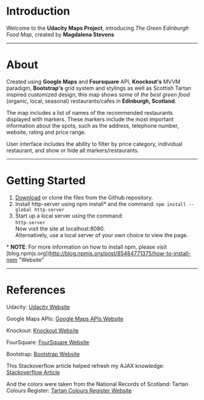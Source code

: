 # Introduction

Welcome to the **Udacity Maps Project**, introducing *The Green Edinburgh Food Map*, created by **Magdalena Stevens**

***

# About

Created using **Google Maps** and **Foursquare** API, **Knockout's** MVVM paradigm, **Bootstrap's** grid system and stylings as well as Scottish Tartan inspired customized design, this map shows some of *the best green food* (organic, local, seasonal) restaurants/cafes in **Edinburgh, Scotland**. 

The map includes a list of names of the recommended restaurants displayed with markers. These markers include the most important information about the spots, such as the address, telephone number, website, rating and price range.

User interface includes the ability to filter by price category, individual restaurant, and show or hide all markers/restaurants.

***

# Getting Started

 1. [Download](https://github.com/dreammess/maps_project "Download") or clone the files from the Github repository. 
 2. Install http-server using npm install* and the command: `npm install --global http-server`
 3. Start up a local server using the command:   
 `http-server`   
Now visit the site at localhost:8080.   
Alternatively, use a local server of your own choice to view the page.
 
 \* **NOTE**: For more information on how to install npm, please visit [blog.npmjs.org](http://blog.npmjs.org/post/85484771375/how-to-install-npm "Website"

***

# References

Udacity:
[Udacity Website](https://www.udacity.com "Udacity")

Google Maps APIs:
[Google Maps APIs Website](https://developers.google.com/maps/documentation/ "Google aps APIs")

Knockout:
[Knockout Website](http://knockoutjs.com/ "Knockout")

FourSquare:
[FourSquare Website](https://foursquare.com/ "FourSquare")

Bootstrap:
[Bootstrap Website](https://getbootstrap.com/ "Website")

This Stackoverflow article helped refresh my AJAX knowledge:
[Stackoverflow Article](https://stackoverflow.com/questions/32133078/new-york-times-api-ajax-jquery-call "Stackoverflow Article")

And the colors were taken from the National Records of Scotland: Tartan Colours Register:
[Tartan Colours Register Website](https://www.tartanregister.gov.uk/docs/Colour_shades.pdf "Tartan Colours Register")